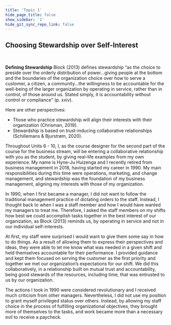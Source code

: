 ```yaml
---
title: 'Topic 1'
hide_page_title: false
show_sidebar: '1'
hide_git_sync_repo_link: false
---
```


## Choosing Stewardship over Self-Interest
&nbsp;

**Defining Stewardship**
Block (2013) defines stewardship “as the choice to preside over the orderly distribution of power...giving people at the bottom and the boundaries of the organization choice over how to serve a customer, a citizen, a community...the willingness to be accountable for the well-being of the larger organization by operating in service, rather than in control, of those around us.  Stated simply, it is accountability without control or compliance” (p. xxiv).

Here are other perspectives:

- Those who practice stewardship will align their interests with their organization (Chrisman, 2019).
- Stewardship is based on trust-inducing collaborative relationships (Schillemans & Bjurstrøm, 2020).


Throughout Units 6 - 10, I, as the course designer for the second part of the course for the business stream, will be entering a collaborative relationship with you as the student, by giving real-life examples from my own experience.  My name is Hyne-Ju Huizenga and I recently retired from business management in 2018, having started my career in 1990.  My main responsibilities during this time were operations, marketing, and change management, and stewardship was the foundation of my business management, aligning my interests with those of my organization.

In 1990, when I first became a manager, I did not want to follow the traditional management practice of dictating orders to the staff.  Instead, I thought back to when I was a staff member and how I would have wanted my managers to treat me.  Therefore, I asked the staff members on my shifts how best we could accomplish tasks together in the best interest of our organization, as Block (2013) reminds us, by operating in service and not in our individual self-interests.

At first, my staff were surprised I would want to give them some say in how to do things.  As a result of allowing them to express their perspectives and ideas, they were able to let me know what was needed in a given shift and held themselves accountable for their performance.  I provided guidance and kept them focused on serving the customer as the first priority and together we met our organization’s expectations for our shift.  We did this collaboratively, in a relationship built on mutual trust and accountability, being good stewards of the resources, including time, that was entrusted to us by our organization.  

The actions I took in 1990 were considered revolutionary and I received much criticism from other managers. Nevertheless, I did not use my position to grant myself privileged status over others.  Instead, by allowing my staff choice in the process of fulfilling organizational objectives, they brought more of themselves to the tasks, and work became more than a necessary evil to receive a paycheck.
